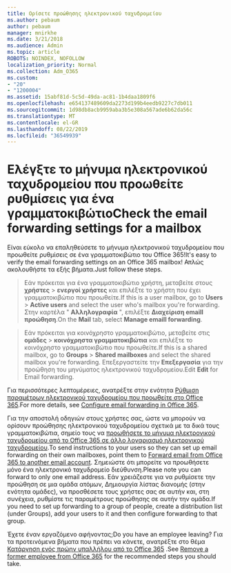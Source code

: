 ```yaml
---
title: Ορίσετε προώθησης ηλεκτρονικού ταχυδρομείου
ms.author: pebaum
author: pebaum
manager: mnirkhe
ms.date: 3/21/2018
ms.audience: Admin
ms.topic: article
ROBOTS: NOINDEX, NOFOLLOW
localization_priority: Normal
ms.collection: Adm_O365
ms.custom:
- "20"
- "1200004"
ms.assetid: 15abf81d-5c5d-49da-ac81-1b4daa1809f6
ms.openlocfilehash: e654137489609da2273d199b4eedb9227c7db011
ms.sourcegitcommit: 1d98db8acb9959aba3b5e308a567ade6b62da56c
ms.translationtype: MT
ms.contentlocale: el-GR
ms.lasthandoff: 08/22/2019
ms.locfileid: "36549939"
---
```

# <a name="check-the-email-forwarding-settings-for-a-mailbox"></a><span data-ttu-id="20e4f-102">Ελέγξτε το μήνυμα ηλεκτρονικού ταχυδρομείου που προωθείτε ρυθμίσεις για ένα γραμματοκιβώτιο</span><span class="sxs-lookup"><span data-stu-id="20e4f-102">Check the email forwarding settings for a mailbox</span></span>

<span data-ttu-id="20e4f-103">Είναι εύκολο να επαληθεύσετε το μήνυμα ηλεκτρονικού ταχυδρομείου που προωθείτε ρυθμίσεις σε ένα γραμματοκιβώτιο του Office 365!</span><span class="sxs-lookup"><span data-stu-id="20e4f-103">It's easy to verify the email forwarding settings on an Office 365 mailbox!</span></span> <span data-ttu-id="20e4f-104">Απλώς ακολουθήστε τα εξής βήματα.</span><span class="sxs-lookup"><span data-stu-id="20e4f-104">Just follow these steps.</span></span>
  
> <span data-ttu-id="20e4f-105">Εάν πρόκειται για ένα γραμματοκιβώτιο χρήστη, μεταβείτε στους **χρήστες** \> **ενεργοί χρήστες** και επιλέξτε το χρήστη που έχει γραμματοκιβώτιο που προωθείτε.</span><span class="sxs-lookup"><span data-stu-id="20e4f-105">If this is a user mailbox, go to **Users** \> **Active users** and select the user who's mailbox you're forwarding.</span></span> <span data-ttu-id="20e4f-106">Στην καρτέλα " **Αλληλογραφία** ", επιλέξτε **Διαχείριση emaill προώθηση**.</span><span class="sxs-lookup"><span data-stu-id="20e4f-106">On the **Mail** tab, select **Manage emaill forwarding**.</span></span>
    
> <span data-ttu-id="20e4f-107">Εάν πρόκειται για κοινόχρηστο γραμματοκιβώτιο, μεταβείτε στις **ομάδες** \> **κοινόχρηστα γραμματοκιβώτια** και επιλέξτε το κοινόχρηστο γραμματοκιβώτιο που προωθείτε.</span><span class="sxs-lookup"><span data-stu-id="20e4f-107">If this is a shared mailbox, go to **Groups** \> **Shared mailboxes** and select the shared mailbox you're forwarding.</span></span> <span data-ttu-id="20e4f-108">Επεξεργαστείτε την **Επεξεργασία** για την προώθηση του μηνύματος ηλεκτρονικού ταχυδρομείου.</span><span class="sxs-lookup"><span data-stu-id="20e4f-108">Edit **Edit** for Email forwarding.</span></span>

<span data-ttu-id="20e4f-109">Για περισσότερες λεπτομέρειες, ανατρέξτε στην ενότητα [Ρύθμιση παραμέτρων ηλεκτρονικού ταχυδρομείου που προωθείτε στο Office 365](https://support.office.com/article/Configure-email-forwarding-in-Office-365-ab5eb117-0f22-4fa7-a662-3a6bdb0add74).</span><span class="sxs-lookup"><span data-stu-id="20e4f-109">For more details, see [Configure email forwarding in Office 365](https://support.office.com/article/Configure-email-forwarding-in-Office-365-ab5eb117-0f22-4fa7-a662-3a6bdb0add74).</span></span>
  
<span data-ttu-id="20e4f-110">Για την αποστολή οδηγιών στους χρήστες σας, ώστε να μπορούν να ορίσουν προώθησης ηλεκτρονικού ταχυδρομείου σχετικά με τα δικά τους γραμματοκιβώτια, σημείο τους να [προωθήσετε το μήνυμα ηλεκτρονικού ταχυδρομείου από το Office 365 σε άλλο λογαριασμό ηλεκτρονικού ταχυδρομείου](https://support.office.com/article/Forward-email-from-Office-365-to-another-email-account-1ed4ee1e-74f8-4f53-a174-86b748ff6a0e).</span><span class="sxs-lookup"><span data-stu-id="20e4f-110">To send instructions to your users so they can set up email forwarding on their own mailboxes, point them to [Forward email from Office 365 to another email account](https://support.office.com/article/Forward-email-from-Office-365-to-another-email-account-1ed4ee1e-74f8-4f53-a174-86b748ff6a0e).</span></span> <span data-ttu-id="20e4f-111">Σημειώστε ότι μπορείτε να προωθήσετε μόνο ένα ηλεκτρονικό ταχυδρομείο διεύθυνση.</span><span class="sxs-lookup"><span data-stu-id="20e4f-111">Please note you can forward to only one email address.</span></span> <span data-ttu-id="20e4f-112">Εάν χρειάζεστε για να ρυθμίσετε την προώθηση σε μια ομάδα ατόμων, Δημιουργία λίστας διανομής (στην ενότητα ομάδες), να προσθέσετε τους χρήστες σας σε αυτήν και, στη συνέχεια, ρυθμίστε τις παραμέτρους προώθησης σε αυτήν την ομάδα.</span><span class="sxs-lookup"><span data-stu-id="20e4f-112">If you need to set up forwarding to a group of people, create a distribution list (under Groups), add your users to it and then configure forwarding to that group.</span></span>
  
<span data-ttu-id="20e4f-113">Έχετε έναν εργαζόμενο αφήνοντας;</span><span class="sxs-lookup"><span data-stu-id="20e4f-113">Do you have an employee leaving?</span></span> <span data-ttu-id="20e4f-114">Για τα προτεινόμενα βήματα που πρέπει να κάνετε, ανατρέξτε στο θέμα [Κατάργηση ενός πρώην υπαλλήλου από το Office 365](https://support.office.com/article/Remove-a-former-employee-from-Office-365-44d96212-4d90-4027-9aa9-a95eddb367d1.aspx) .</span><span class="sxs-lookup"><span data-stu-id="20e4f-114">See [Remove a former employee from Office 365](https://support.office.com/article/Remove-a-former-employee-from-Office-365-44d96212-4d90-4027-9aa9-a95eddb367d1.aspx) for the recommended steps you should take.</span></span>
  